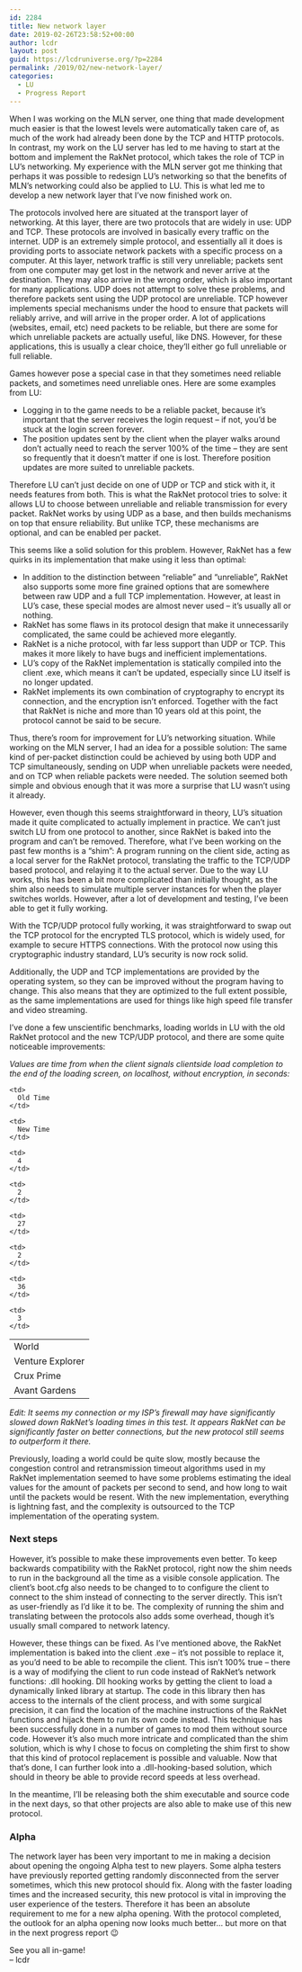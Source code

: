 ```yaml
---
id: 2284
title: New network layer
date: 2019-02-26T23:58:52+00:00
author: lcdr
layout: post
guid: https://lcdruniverse.org/?p=2284
permalink: /2019/02/new-network-layer/
categories:
  - LU
  - Progress Report
---
```

When I was working on the MLN server, one thing that made development much easier is that the lowest levels were automatically taken care of, as much of the work had already been done by the TCP and HTTP protocols. In contrast, my work on the LU server has led to me having to start at the bottom and implement the RakNet protocol, which takes the role of TCP in LU&#8217;s networking. My experience with the MLN server got me thinking that perhaps it was possible to redesign LU&#8217;s networking so that the benefits of MLN&#8217;s networking could also be applied to LU. This is what led me to develop a new network layer that I&#8217;ve now finished work on.

The protocols involved here are situated at the transport layer of networking. At this layer, there are two protocols that are widely in use: UDP and TCP. These protocols are involved in basically every traffic on the internet. UDP is an extremely simple protocol, and essentially all it does is providing ports to associate network packets with a specific process on a computer. At this layer, network traffic is still very unreliable; packets sent from one computer may get lost in the network and never arrive at the destination. They may also arrive in the wrong order, which is also important for many applications. UDP does not attempt to solve these problems, and therefore packets sent using the UDP protocol are unreliable. TCP however implements special mechanisms under the hood to ensure that packets will reliably arrive, and will arrive in the proper order. A lot of applications (websites, email, etc) need packets to be reliable, but there are some for which unreliable packets are actually useful, like DNS. However, for these applications, this is usually a clear choice, they&#8217;ll either go full unreliable or full reliable.

Games however pose a special case in that they sometimes need reliable packets, and sometimes need unreliable ones. Here are some examples from LU:

  * Logging in to the game needs to be a reliable packet, because it&#8217;s important that the server receives the login request &#8211; if not, you&#8217;d be stuck at the login screen forever. 
  * The position updates sent by the client when the player walks around don&#8217;t actually need to reach the server 100% of the time &#8211; they are sent so frequently that it doesn&#8217;t matter if one is lost. Therefore position updates are more suited to unreliable packets.

Therefore LU can&#8217;t just decide on one of UDP or TCP and stick with it, it needs features from both. This is what the RakNet protocol tries to solve: it allows LU to choose between unreliable and reliable transmission for every packet. RakNet works by using UDP as a base, and then builds mechanisms on top that ensure reliability. But unlike TCP, these mechanisms are optional, and can be enabled per packet.

This seems like a solid solution for this problem. However, RakNet has a few quirks in its implementation that make using it less than optimal:

  * In addition to the distinction between &#8220;reliable&#8221; and &#8220;unreliable&#8221;, RakNet also supports some more fine grained options that are somewhere between raw UDP and a full TCP implementation. However, at least in LU&#8217;s case, these special modes are almost never used &#8211; it&#8217;s usually all or nothing.
  * RakNet has some flaws in its protocol design that make it unnecessarily complicated, the same could be achieved more elegantly.
  * RakNet is a niche protocol, with far less support than UDP or TCP. This makes it more likely to have bugs and inefficient implementations.
  * LU&#8217;s copy of the RakNet implementation is statically compiled into the client .exe, which means it can&#8217;t be updated, especially since LU itself is no longer updated.
  * RakNet implements its own combination of cryptography to encrypt its connection, and the encryption isn&#8217;t enforced. Together with the fact that RakNet is niche and more than 10 years old at this point, the protocol cannot be said to be secure.

Thus, there&#8217;s room for improvement for LU&#8217;s networking situation. While working on the MLN server, I had an idea for a possible solution: The same kind of per-packet distinction could be achieved by using both UDP and TCP simultaneously, sending on UDP when unreliable packets were needed, and on TCP when reliable packets were needed. The solution seemed both simple and obvious enough that it was more a surprise that LU wasn&#8217;t using it already.

However, even though this seems straightforward in theory, LU&#8217;s situation made it quite complicated to actually implement in practice. We can&#8217;t just switch LU from one protocol to another, since RakNet is baked into the program and can&#8217;t be removed. Therefore, what I&#8217;ve been working on the past few months is a &#8220;shim&#8221;: A program running on the client side, acting as a local server for the RakNet protocol, translating the traffic to the TCP/UDP based protocol, and relaying it to the actual server. Due to the way LU works, this has been a bit more complicated than initially thought, as the shim also needs to simulate multiple server instances for when the player switches worlds. However, after a lot of development and testing, I&#8217;ve been able to get it fully working.

With the TCP/UDP protocol fully working, it was straightforward to swap out the TCP protocol for the encrypted TLS protocol, which is widely used, for example to secure HTTPS connections. With the protocol now using this cryptographic industry standard, LU&#8217;s security is now rock solid.

Additionally, the UDP and TCP implementations are provided by the operating system, so they can be improved without the program having to change. This also means that they are optimized to the full extent possible, as the same implementations are used for things like high speed file transfer and video streaming.

I&#8217;ve done a few unscientific benchmarks, loading worlds in LU with the old RakNet protocol and the new TCP/UDP protocol, and there are some quite noticeable improvements:  
  
_Values are time from when the client signals clientside load completion to the end of the loading screen, on localhost, without encryption, in seconds:_

<table class="wp-block-table">
  <tr>
    <td>
      World
    </td>
    
    <td>
      Old Time
    </td>
    
    <td>
      New Time
    </td>
  </tr>
  
  <tr>
    <td>
      Venture Explorer
    </td>
    
    <td>
      4
    </td>
    
    <td>
      2
    </td>
  </tr>
  
  <tr>
    <td>
      Crux Prime
    </td>
    
    <td>
      27
    </td>
    
    <td>
      2
    </td>
  </tr>
  
  <tr>
    <td>
      Avant Gardens
    </td>
    
    <td>
      36
    </td>
    
    <td>
      3
    </td>
  </tr>
</table>

_Edit: It seems my connection or my ISP&#8217;s firewall may have significantly slowed down RakNet&#8217;s loading times in this test. It appears RakNet can be significantly faster on better connections, but the new protocol still seems to outperform it there._

Previously, loading a world could be quite slow, mostly because the congestion control and retransmission timeout algorithms used in my RakNet implementation seemed to have some problems estimating the ideal values for the amount of packets per second to send, and how long to wait until the packets would be resent. With the new implementation, everything is lightning fast, and the complexity is outsourced to the TCP implementation of the operating system.

### Next steps

However, it&#8217;s possible to make these improvements even better. To keep backwards compatibility with the RakNet protocol, right now the shim needs to run in the background all the time as a visible console application. The client&#8217;s boot.cfg also needs to be changed to to configure the client to connect to the shim instead of connecting to the server directly. This isn&#8217;t as user-friendly as I&#8217;d like it to be. The complexity of running the shim and translating between the protocols also adds some overhead, though it&#8217;s usually small compared to network latency.

However, these things can be fixed. As I&#8217;ve mentioned above, the RakNet implementation is baked into the client .exe &#8211; it&#8217;s not possible to replace it, as you&#8217;d need to be able to recompile the client. This isn&#8217;t 100% true &#8211; there is a way of modifying the client to run code instead of RakNet&#8217;s network functions: .dll hooking. Dll hooking works by getting the client to load a dynamically linked library at startup. The code in this library then has access to the internals of the client process, and with some surgical precision, it can find the location of the machine instructions of the RakNet functions and hijack them to run its own code instead. This technique has been successfully done in a number of games to mod them without source code. However it&#8217;s also much more intricate and complicated than the shim solution, which is why I chose to focus on completing the shim first to show that this kind of protocol replacement is possible and valuable. Now that that&#8217;s done, I can further look into a .dll-hooking-based solution, which should in theory be able to provide record speeds at less overhead.

In the meantime, I&#8217;ll be releasing both the shim executable and source code in the next days, so that other projects are also able to make use of this new protocol.

### Alpha

The network layer has been very important to me in making a decision about opening the ongoing Alpha test to new players. Some alpha testers have previously reported getting randomly disconnected from the server sometimes, which this new protocol should fix. Along with the faster loading times and the increased security, this new protocol is vital in improving the user experience of the testers. Therefore it has been an absolute requirement to me for a new alpha opening. With the protocol completed, the outlook for an alpha opening now looks much better&#8230; but more on that in the next progress report 😉

See you all in-game!  
&#8211; lcdr